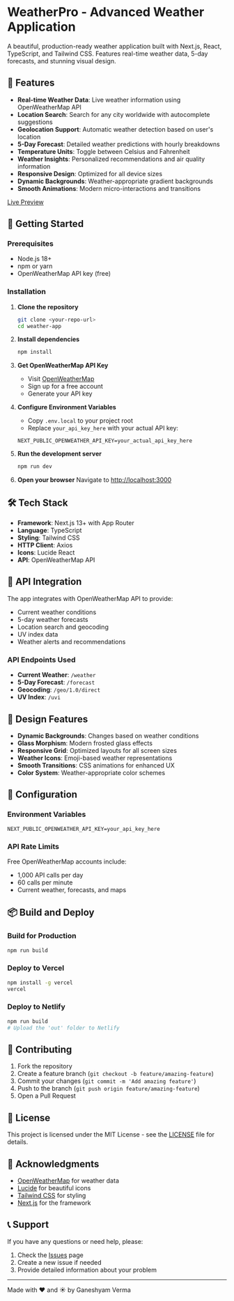 # WeatherPro - Advanced Weather Application

A beautiful, production-ready weather application built with Next.js, React, TypeScript, and Tailwind CSS. Features real-time weather data, 5-day forecasts, and stunning visual design.

## 🌟 Features

- **Real-time Weather Data**: Live weather information using OpenWeatherMap API
- **Location Search**: Search for any city worldwide with autocomplete suggestions
- **Geolocation Support**: Automatic weather detection based on user's location
- **5-Day Forecast**: Detailed weather predictions with hourly breakdowns
- **Temperature Units**: Toggle between Celsius and Fahrenheit
- **Weather Insights**: Personalized recommendations and air quality information
- **Responsive Design**: Optimized for all device sizes
- **Dynamic Backgrounds**: Weather-appropriate gradient backgrounds
- **Smooth Animations**: Modern micro-interactions and transitions


<a target="_blank" href="https://weather-pro-two-mu.vercel.app/">Live Preview</a>

## 🚀 Getting Started

### Prerequisites

- Node.js 18+ 
- npm or yarn
- OpenWeatherMap API key (free)

### Installation

1. **Clone the repository**
   ```bash
   git clone <your-repo-url>
   cd weather-app
   ```

2. **Install dependencies**
   ```bash
   npm install
   ```

3. **Get OpenWeatherMap API Key**
   - Visit [OpenWeatherMap](https://openweathermap.org/api)
   - Sign up for a free account
   - Generate your API key

4. **Configure Environment Variables**
   - Copy `.env.local` to your project root
   - Replace `your_api_key_here` with your actual API key:
   ```env
   NEXT_PUBLIC_OPENWEATHER_API_KEY=your_actual_api_key_here
   ```

5. **Run the development server**
   ```bash
   npm run dev
   ```

6. **Open your browser**
   Navigate to [http://localhost:3000](http://localhost:3000)

## 🛠️ Tech Stack

- **Framework**: Next.js 13+ with App Router
- **Language**: TypeScript
- **Styling**: Tailwind CSS
- **HTTP Client**: Axios
- **Icons**: Lucide React
- **API**: OpenWeatherMap API

## 📱 API Integration

The app integrates with OpenWeatherMap API to provide:

- Current weather conditions
- 5-day weather forecasts
- Location search and geocoding
- UV index data
- Weather alerts and recommendations

### API Endpoints Used

- **Current Weather**: `/weather`
- **5-Day Forecast**: `/forecast`
- **Geocoding**: `/geo/1.0/direct`
- **UV Index**: `/uvi`

## 🎨 Design Features

- **Dynamic Backgrounds**: Changes based on weather conditions
- **Glass Morphism**: Modern frosted glass effects
- **Responsive Grid**: Optimized layouts for all screen sizes
- **Weather Icons**: Emoji-based weather representations
- **Smooth Transitions**: CSS animations for enhanced UX
- **Color System**: Weather-appropriate color schemes

## 🔧 Configuration

### Environment Variables

```env
NEXT_PUBLIC_OPENWEATHER_API_KEY=your_api_key_here
```

### API Rate Limits

Free OpenWeatherMap accounts include:
- 1,000 API calls per day
- 60 calls per minute
- Current weather, forecasts, and maps

## 📦 Build and Deploy

### Build for Production

```bash
npm run build
```

### Deploy to Vercel

```bash
npm install -g vercel
vercel
```

### Deploy to Netlify

```bash
npm run build
# Upload the 'out' folder to Netlify
```

## 🤝 Contributing

1. Fork the repository
2. Create a feature branch (`git checkout -b feature/amazing-feature`)
3. Commit your changes (`git commit -m 'Add amazing feature'`)
4. Push to the branch (`git push origin feature/amazing-feature`)
5. Open a Pull Request

## 📄 License

This project is licensed under the MIT License - see the [LICENSE](LICENSE) file for details.

## 🙏 Acknowledgments

- [OpenWeatherMap](https://openweathermap.org/) for weather data
- [Lucide](https://lucide.dev/) for beautiful icons
- [Tailwind CSS](https://tailwindcss.com/) for styling
- [Next.js](https://nextjs.org/) for the framework

## 📞 Support

If you have any questions or need help, please:
1. Check the [Issues](../../issues) page
2. Create a new issue if needed
3. Provide detailed information about your problem

---

Made with ❤️ and ☀️ by Ganeshyam Verma
